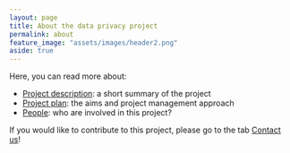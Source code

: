 ```yaml
---
layout: page
title: About the data privacy project
permalink: about
feature_image: "assets/images/header2.png"
aside: true
---
```


Here, you can read more about:
- [Project description](project-description): a short summary of the project
- [Project plan](project-plan): the aims and project management approach
- [People](people): who are involved in this project?

If you would like to contribute to this project, please go to the tab [Contact us](../contact)!
